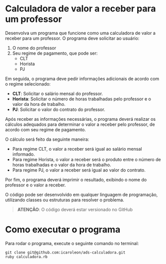 # Calculadora de valor a receber para um professor

Desenvolva um programa que funcione como uma calculadora de valor a receber para um professor. O programa deve solicitar ao usuário:

1. O nome do professor
2. Seu regime de pagamento, que pode ser:
    - CLT
    - Horista
    - PJ

Em seguida, o programa deve pedir informações adicionais de acordo com o regime selecionado:

- **CLT**: Solicitar o salário mensal do professor.
- **Horista**: Solicitar o número de horas trabalhadas pelo professor e o valor da hora de trabalho.
- **PJ**: Solicitar o valor do contrato do professor.

Após receber as informações necessárias, o programa deverá realizar os cálculos adequados para determinar o valor a receber pelo professor, de acordo com seu regime de pagamento.

O cálculo será feito da seguinte maneira:

- Para regime CLT, o valor a receber será igual ao salário mensal informado.
- Para regime Horista, o valor a receber será o produto entre o número de horas trabalhadas e o valor da hora de trabalho.
- Para regime PJ, o valor a receber será igual ao valor do contrato.

Por fim, o programa deverá imprimir o resultado, exibindo o nome do professor e o valor a receber.

O código pode ser desenvolvido em qualquer linguagem de programação, utilizando classes ou estruturas para resolver o problema.

> **ATENÇÃO**: O código deverá estar versionado no GitHub

# Como executar o programa

Para rodar o programa, execute o seguinte comando no terminal:

```
git clone git@github.com:icaroleon/ads-calculadora.git
ruby calculadora.rb
